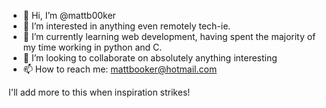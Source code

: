 - 👋 Hi, I’m @mattb00ker
- 👀 I’m interested in anything even remotely tech-ie. 
- 🌱 I’m currently learning web development, having spent the majority of my time working in python and C.
- 💞️ I’m looking to collaborate on absolutely anything interesting
- 📫 How to reach me: mattbooker@hotmail.com

I'll add more to this when inspiration strikes!
